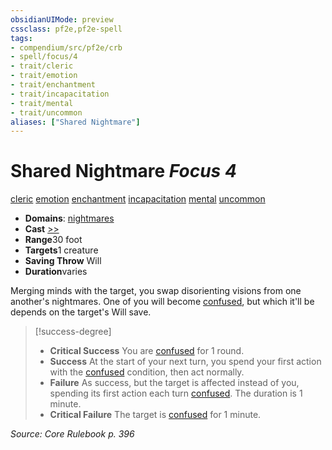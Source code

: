 ```yaml
---
obsidianUIMode: preview
cssclass: pf2e,pf2e-spell
tags:
- compendium/src/pf2e/crb
- spell/focus/4
- trait/cleric
- trait/emotion
- trait/enchantment
- trait/incapacitation
- trait/mental
- trait/uncommon
aliases: ["Shared Nightmare"]
---
```

# Shared Nightmare *Focus 4*   
[cleric](rules/traits/cleric.md)  [emotion](rules/traits/emotion.md)  [enchantment](rules/traits/enchantment.md)  [incapacitation](rules/traits/incapacitation.md)  [mental](rules/traits/mental.md)  [uncommon](rules/traits/uncommon.md)  

- **Domains**: [nightmares](compendium/setting/domains.md#Nightmares)
- **Cast** [>>](rules/core-rulebook/chapter-9-playing-the-game.md#Actions "Two-Action") 
- **Range**30 foot
- **Targets**1 creature
- **Saving Throw** Will
- **Duration**varies

Merging minds with the target, you swap disorienting visions from one another's nightmares. One of you will become [confused](rules/conditions.md#Confused), but which it'll be depends on the target's Will save.

> [!success-degree] 
> - **Critical Success** You are [confused](rules/conditions.md#Confused) for 1 round.
> - **Success** At the start of your next turn, you spend your first action with the [confused](rules/conditions.md#Confused) condition, then act normally.
> - **Failure** As success, but the target is affected instead of you, spending its first action each turn [confused](rules/conditions.md#Confused). The duration is 1 minute.
> - **Critical Failure** The target is [confused](rules/conditions.md#Confused) for 1 minute.

*Source: Core Rulebook p. 396*